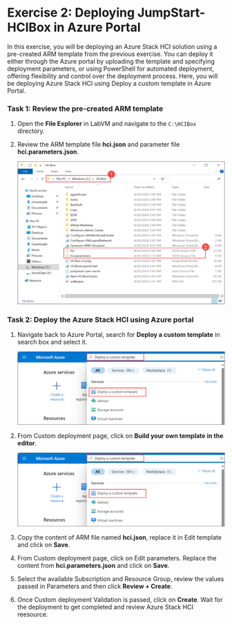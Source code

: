 # Exercise 2: Deploying JumpStart-HCIBox in Azure Portal

In this exercise, you will be deploying an Azure Stack HCI solution using a pre-created ARM template from the previous exercise. You can deploy it either through the Azure portal by uploading the template and specifying deployment parameters, or using PowerShell for automated deployment, offering flexibility and control over the deployment process. Here, you will be deploying Azure Stack HCI using Deploy a custom template in Azure Portal.

### Task 1: Review the pre-created ARM template

1. Open the **File Explorer** in LabVM and navigate to the `C:\HCIBox` directory. 

2. Review the ARM template file **hci.json** and parameter file **hci.parameters.json**.

   ![](./media/hci24-5.png)

### Task 2: Deploy the Azure Stack HCI using Azure portal

1. Navigate back to Azure Portal, search for **Deploy a custom template** in search box and select it.

   ![](./media/hci24-6.png)

2. From Custom deployment page, click on **Build your own template in the editor**.

   ![](./media/hci24-6.png)

3. Copy the content of ARM file named **hci.json**, replace it in Edit template and click on **Save**.

4. From Custom deployment page, click on Edit parameters. Replace the content from **hci.parameters.json** and click on **Save**.

5. Select the available Subscription and Resource Group, review the values passed in Parameters and then click **Review + Create**.

6. Once Custom deployment Validation is passed, click on **Create**. Wait for the deployment to get completed and review Azure Stack HCI reesource.
